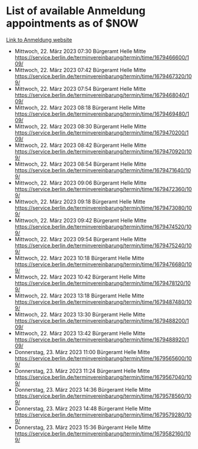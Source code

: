 # List of available Anmeldung appointments as of $NOW
[Link to Anmeldung website](https://service.berlin.de/terminvereinbarung/termin/tag.php?termin=1&anliegen[]=120686&dienstleisterlist=122210,122217,327316,122219,327312,122227,327314,122231,327346,122243,327348,122254,122252,329742,122260,329745,122262,329748,122271,327278,122273,327274,122277,327276,330436,122280,327294,122282,327290,122284,327292,122291,327270,122285,327266,122286,327264,122296,327268,150230,329760,122297,327286,122294,327284,122312,329763,122314,329775,122304,327330,122311,327334,122309,327332,317869,122281,327352,122279,329772,122283,122276,327324,122274,327326,122267,329766,122246,327318,122251,327320,122257,327322,122208,327298,122226,327300&herkunft=http%3A%2F%2Fservice.berlin.de%2Fdienstleistung%2F120686%2F)
- Mittwoch, 22. März 2023 07:30 Bürgeramt Helle Mitte https://service.berlin.de/terminvereinbarung/termin/time/1679466600/109/
- Mittwoch, 22. März 2023 07:42 Bürgeramt Helle Mitte https://service.berlin.de/terminvereinbarung/termin/time/1679467320/109/
- Mittwoch, 22. März 2023 07:54 Bürgeramt Helle Mitte https://service.berlin.de/terminvereinbarung/termin/time/1679468040/109/
- Mittwoch, 22. März 2023 08:18 Bürgeramt Helle Mitte https://service.berlin.de/terminvereinbarung/termin/time/1679469480/109/
- Mittwoch, 22. März 2023 08:30 Bürgeramt Helle Mitte https://service.berlin.de/terminvereinbarung/termin/time/1679470200/109/
- Mittwoch, 22. März 2023 08:42 Bürgeramt Helle Mitte https://service.berlin.de/terminvereinbarung/termin/time/1679470920/109/
- Mittwoch, 22. März 2023 08:54 Bürgeramt Helle Mitte https://service.berlin.de/terminvereinbarung/termin/time/1679471640/109/
- Mittwoch, 22. März 2023 09:06 Bürgeramt Helle Mitte https://service.berlin.de/terminvereinbarung/termin/time/1679472360/109/
- Mittwoch, 22. März 2023 09:18 Bürgeramt Helle Mitte https://service.berlin.de/terminvereinbarung/termin/time/1679473080/109/
- Mittwoch, 22. März 2023 09:42 Bürgeramt Helle Mitte https://service.berlin.de/terminvereinbarung/termin/time/1679474520/109/
- Mittwoch, 22. März 2023 09:54 Bürgeramt Helle Mitte https://service.berlin.de/terminvereinbarung/termin/time/1679475240/109/
- Mittwoch, 22. März 2023 10:18 Bürgeramt Helle Mitte https://service.berlin.de/terminvereinbarung/termin/time/1679476680/109/
- Mittwoch, 22. März 2023 10:42 Bürgeramt Helle Mitte https://service.berlin.de/terminvereinbarung/termin/time/1679478120/109/
- Mittwoch, 22. März 2023 13:18 Bürgeramt Helle Mitte https://service.berlin.de/terminvereinbarung/termin/time/1679487480/109/
- Mittwoch, 22. März 2023 13:30 Bürgeramt Helle Mitte https://service.berlin.de/terminvereinbarung/termin/time/1679488200/109/
- Mittwoch, 22. März 2023 13:42 Bürgeramt Helle Mitte https://service.berlin.de/terminvereinbarung/termin/time/1679488920/109/
- Donnerstag, 23. März 2023 11:00 Bürgeramt Helle Mitte https://service.berlin.de/terminvereinbarung/termin/time/1679565600/109/
- Donnerstag, 23. März 2023 11:24 Bürgeramt Helle Mitte https://service.berlin.de/terminvereinbarung/termin/time/1679567040/109/
- Donnerstag, 23. März 2023 14:36 Bürgeramt Helle Mitte https://service.berlin.de/terminvereinbarung/termin/time/1679578560/109/
- Donnerstag, 23. März 2023 14:48 Bürgeramt Helle Mitte https://service.berlin.de/terminvereinbarung/termin/time/1679579280/109/
- Donnerstag, 23. März 2023 15:36 Bürgeramt Helle Mitte https://service.berlin.de/terminvereinbarung/termin/time/1679582160/109/
